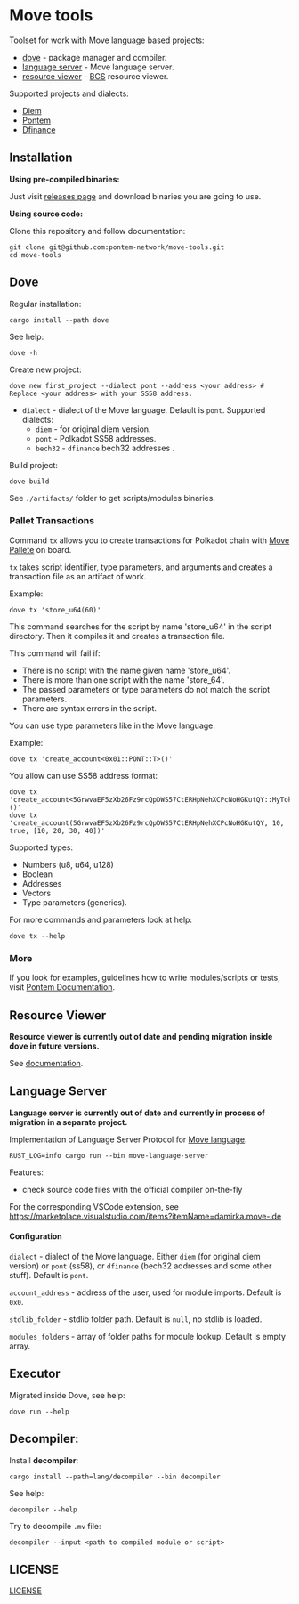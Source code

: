 # Move tools

Toolset for work with Move language based projects:

* [dove](#dove) - package manager and compiler.
* [language server](#language-server) - Move language server.
* [resource viewer](#resource-viewer) - [BCS](https://github.com/diem/bcs) resource viewer.

Supported projects and dialects:

* [Diem](https://www.diem.com/en-us/)
* [Pontem](https://pontem.network/)
* [Dfinance](https://dfinance.co/)

## Installation

**Using pre-compiled binaries:**

Just visit [releases page](https://github.com/pontem-network/pontem/releases/tag/v0.3.1) and download binaries you are going to use.

**Using source code:**

Clone this repository and follow documentation:

```shell script
git clone git@github.com:pontem-network/move-tools.git
cd move-tools
```

## Dove

Regular installation:

```shell script
cargo install --path dove
```

See help:

```shell script
dove -h
```

Create new project:

```shell script
dove new first_project --dialect pont --address <your address> # Replace <your address> with your SS58 address.
```

* `dialect` - dialect of the Move language. Default is `pont`. Supported dialects:
  * `diem` - for original diem version.
  * `pont` - Polkadot SS58 addresses.
  * `bech32` - `dfinance` bech32 addresses .

Build project:

```shell script
dove build
```
See `./artifacts/` folder to get scripts/modules binaries.

### Pallet Transactions

Command `tx` allows you to create transactions for Polkadot chain with [Move Pallete](https://github.com/pontem-network/sp-move) on board.

`tx` takes script identifier, type parameters, and arguments and creates a transaction file as an artifact of work.

Example:
```shell script
dove tx 'store_u64(60)'
```

This command searches for the script by name 'store_u64' in the script directory. Then it compiles it and creates a transaction file.

This command will fail if:

- There is no script with the name given name 'store_u64'.
- There is more than one script with the name 'store_64'.
- The passed parameters or type parameters do not match the script parameters.
- There are syntax errors in the script.

You can use type parameters like in the Move language.

Example:

```shell script
dove tx 'create_account<0x01::PONT::T>()'
```

You allow can use SS58 address format:

```shell script
dove tx 'create_account<5GrwvaEF5zXb26Fz9rcQpDWS57CtERHpNehXCPcNoHGKutQY::MyToken::Token>()'
dove tx 'create_account(5GrwvaEF5zXb26Fz9rcQpDWS57CtERHpNehXCPcNoHGKutQY, 10, true, [10, 20, 30, 40])'
```

Supported types:

* Numbers (u8, u64, u128)
* Boolean
* Addresses
* Vectors
* Type parameters (generics).

For more commands and parameters look at help:

```shell script
dove tx --help
```

### More

If you look for examples, guidelines how to write modules/scripts or tests, visit [Pontem Documentation](https://docs.pontem.network/03.-move-vm/compiler_and_toolset).
 
## Resource Viewer

**Resource viewer is currently out of date and pending migration inside dove in future versions.**

See [documentation](/resource-viewer/README.md).

## Language Server
 
**Language server is currently out of date and currently in process of migration in a separate project.**

Implementation of Language Server Protocol for [Move language](https://developers.diem.org/docs/crates/move-language).

```shell script
RUST_LOG=info cargo run --bin move-language-server
```

Features:
* check source code files with the official compiler on-the-fly

For the corresponding VSCode extension, see https://marketplace.visualstudio.com/items?itemName=damirka.move-ide

#### Configuration

`dialect` - dialect of the Move language. Either `diem` (for original diem version) or `pont` (ss58), or `dfinance` (bech32 addresses and some other stuff). Default is `pont`.

`account_address` - address of the user, used for module imports. Default is `0x0`.

`stdlib_folder` - stdlib folder path. Default is `null`, no stdlib is loaded.

`modules_folders` - array of folder paths for module lookup. Default is empty array.

## Executor

Migrated inside Dove, see help:

```shell script
dove run --help
```

## Decompiler:

Install **decompiler**:

```shell script
cargo install --path=lang/decompiler --bin decompiler
```

See help:

```
decompiler --help
```

Try to decompile `.mv` file:

```
decompiler --input <path to compiled module or script>
```

## LICENSE

[LICENSE](/LICENSE)
